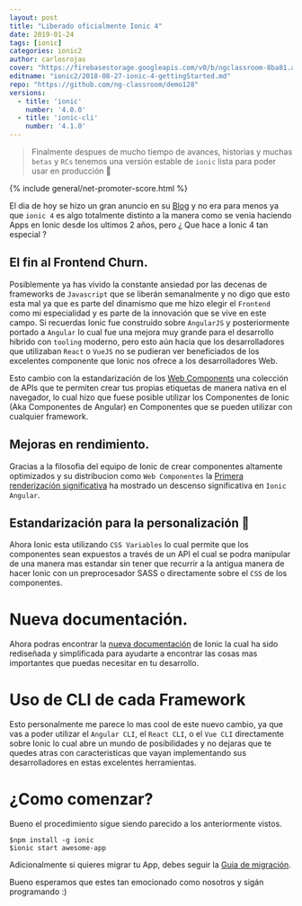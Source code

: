 ```yaml
---
layout: post
title: "Liberado oficialmente Ionic 4"
date: 2019-01-24
tags: [ionic]
categories: ionic2
author: carlosrojas
cover: "https://firebasestorage.googleapis.com/v0/b/ngclassroom-8ba81.appspot.com/o/posts%2F2019-01-24-ionic-4-finalmente%2Fionic-4-final.png?alt=media&token=6db207a5-016c-4a7c-b5ca-e7bf7f586ca4"
editname: "ionic2/2018-08-27-ionic-4-gettingStarted.md"
repo: "https://github.com/ng-classroom/demo128"
versions:
  - title: 'ionic'
    number: '4.0.0'
  - title: 'ionic-cli'
    number: '4.1.0'
---
```


> Finalmente despues de mucho tiempo de avances, historias y muchas `betas` y  `RCs` tenemos una versión estable de `ionic` lista para poder usar en producción 🎉

<amp-img width="1440" height="800" layout="responsive" src="https://firebasestorage.googleapis.com/v0/b/ngclassroom-8ba81.appspot.com/o/posts%2F2019-01-24-ionic-4-finalmente%2Fionic-4-final.png?alt=media&token=6db207a5-016c-4a7c-b5ca-e7bf7f586ca4"></amp-img>

{% include general/net-promoter-score.html %} 

El dia de hoy se hizo un gran anuncio en su [Blog](https://blog.ionicframework.com/introducing-ionic-4-ionic-for-everyone/) y no era para menos ya que `ionic 4` es algo totalmente distinto a la manera como se venia haciendo Apps en Ionic desde los ultimos 2 años, pero ¿ Que hace a Ionic 4 tan especial ?

## El fin al Frontend Churn.

Posiblemente ya has vivido la constante ansiedad por las decenas de frameworks de `Javascript` que se liberán semanalmente y no digo que esto esta mal ya que es parte del dinamismo que me hizo elegir el `Frontend` como mi especialidad y es parte de la innovación que se vive en este campo.  Si recuerdas Ionic fue construido sobre `AngularJS` y posteriormente portado a `Angular` lo cual fue una mejora muy grande para el desarrollo hibrido con `tooling` moderno, pero esto aún hacia que los desarrolladores que utilizaban `React` o `VueJS` no se pudieran ver beneficiados de los excelentes componente que Ionic nos ofrece a los desarrolladores Web.

Esto cambio con la estandarización de los [Web Components](https://www.webcomponents.org/introduction) una colección de APIs que te permiten crear tus propias etiquetas de manera nativa en el navegador, lo cual hizo que fuese posible utilizar los Componentes de Ionic (Aka Componentes de Angular) en Componentes que se pueden utilizar con cualquier framework.

## Mejoras en rendimiento.

<amp-img width="1560" height="512" layout="responsive" src="https://firebasestorage.googleapis.com/v0/b/ngclassroom-8ba81.appspot.com/o/posts%2F2019-01-24-ionic-4-finalmente%2Fionic4-performance-comparison.png?alt=media&token=fc6750ea-f43d-47dc-b505-576f74f5f842"></amp-img>

Gracias a la filosofia del equipo de Ionic de crear componentes altamente optimizados y su distribucion como `Web Componentes` la  [Primera renderización significativa](https://developers.google.com/web/tools/lighthouse/audits/first-meaningful-paint) ha mostrado un descenso significativa en  `Ionic Angular`.

## Estandarización para la personalización 🎨

Ahora Ionic esta utilizando `CSS Variables` lo cual permite que los componentes sean expuestos a través de un API el cual se podra manipular de una manera mas estandar sin tener que recurrir a la antigua manera de hacer Ionic con un preprocesador SASS o directamente sobre el `CSS` de los componentes.

# Nueva documentación.

<amp-img width="2438" height="1614" layout="responsive" src="https://firebasestorage.googleapis.com/v0/b/ngclassroom-8ba81.appspot.com/o/posts%2F2019-01-24-ionic-4-finalmente%2Fionic-4-docs.png?alt=media&token=06fb4911-904e-4e34-b70e-64bdd781f772"></amp-img>

Ahora podras encontrar la [nueva documentación](https://ionicframework.com/docs/) de Ionic la cual ha sido rediseñada y simplificada para ayudarte a encontrar las cosas mas importantes que puedas necesitar en tu desarrollo.

# Uso de CLI de cada Framework

Esto personalmente me parece lo mas cool de este nuevo cambio, ya que vas a poder utilizar el `Angular CLI`, el `React CLI`, o el `Vue CLI` directamente sobre Ionic lo cual abre un mundo de posibilidades y no dejaras que te quedes atras con caracteristicas que vayan implementando sus desarrolladores en estas excelentes herramientas.

# ¿Como comenzar?

Bueno el procedimiento sigue siendo parecido a los anteriormente vistos.

```
$npm install -g ionic
$ionic start awesome-app
```

Adicionalmente si quieres migrar tu App, debes seguir la [Guia de migración](https://ionicframework.com/docs/building/migration/).

Bueno esperamos que estes tan emocionado como nosotros y sigán programando :)